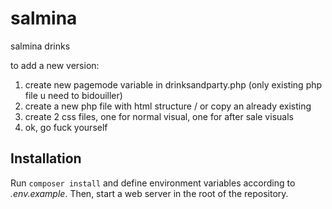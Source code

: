 # salmina
salmina drinks

to add a new version: 
1) create new pagemode variable in drinksandparty.php (only existing php file u need to bidouiller)
2) create a new php file with html structure / or copy an already existing
3) create 2 css files, one for normal visual, one for after sale visuals
4) ok, go fuck yourself

## Installation

Run `composer install` and define environment variables according to *.env.example*. Then, start a web server in the root of the repository.
